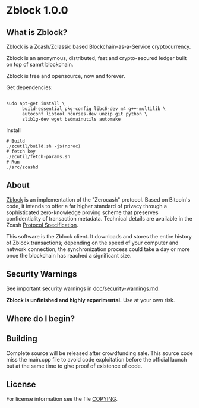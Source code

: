 Zblock 1.0.0
==============

What is Zblock?
----------------
Zblock is a Zcash/Zclassic based Blockchain-as-a-Service cryptocurrency.

Zblock is an anonymous, distributed, fast and crypto-secured ledger built on top of samrt blockchain.

Zblock is free and opensource, now and forever.


Get dependencies:
```{r, engine='bash'}

sudo apt-get install \
      build-essential pkg-config libc6-dev m4 g++-multilib \
      autoconf libtool ncurses-dev unzip git python \
      zlib1g-dev wget bsdmainutils automake
```

Install
```{r, engine='bash'}
# Build
./zcutil/build.sh -j$(nproc)
# fetch key
./zcutil/fetch-params.sh
# Run
./src/zcashd
```


About
--------------

[Zblock](http://Zblock.org/) is an implementation of the "Zerocash" protocol.
Based on Bitcoin's code, it intends to offer a far higher standard of privacy
through a sophisticated zero-knowledge proving scheme that preserves
confidentiality of transaction metadata. Technical details are available
in the Zcash [Protocol Specification](https://github.com/zcash/zips/raw/master/protocol/protocol.pdf).

This software is the Zblock client. It downloads and stores the entire history
of Zblock transactions; depending on the speed of your computer and network
connection, the synchronization process could take a day or more once the
blockchain has reached a significant size.

Security Warnings
-----------------

See important security warnings in
[doc/security-warnings.md](doc/security-warnings.md).

**Zblock is unfinished and highly experimental.** Use at your own risk.

Where do I begin?
-----------------

Building
--------

Complete source will be released after crowdfunding sale. This source code miss the main.cpp file to avoid code exploitation before the official launch but at the same time to give proof of existence of code.

License
-------

For license information see the file [COPYING](COPYING).
